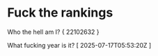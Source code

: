 # Fuck the rankings

Who the hell am I?
{ 22102632 }

What fucking year is it?
[ 2025-07-17T05:53:20Z ]

